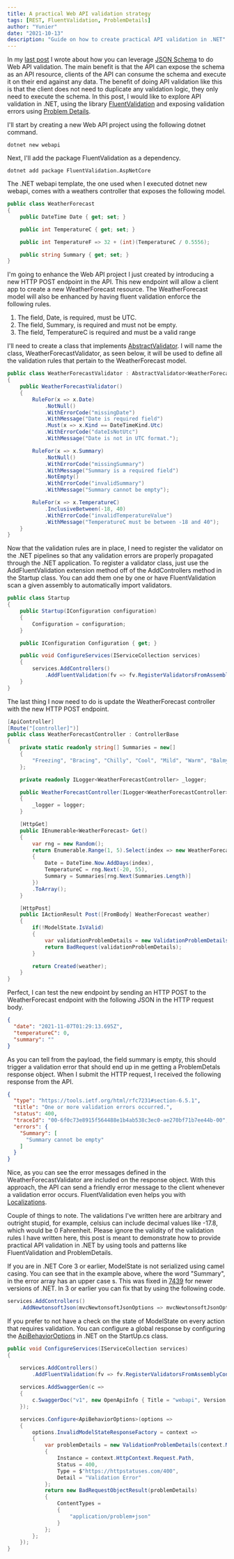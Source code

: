 ```yaml
---
title: A practical Web API validation strategy
tags: [REST, FluentValidation, ProblemDetails]
author: "Yunier"
date: "2021-10-13"
description: "Guide on how to create practical API validation in .NET"
---
```


In my [last post](/post//2021/a-better-web-api-validation-strategy/index/) I wrote about how you can leverage [JSON Schema](https://json-schema.org/) to do Web API validation. The main benefit is that the API can expose the schema as an API resource, clients of the API can consume the schema and execute it on their end against any data. The benefit of doing API validation like this is that the client does not need to duplicate any validation logic, they only need to execute the schema. In this post, I would like to explore API validation in .NET, using the library [FluentValidation](https://fluentvalidation.net/) and exposing validation errors using [Problem Details](https://datatracker.ietf.org/doc/html/rfc7807).

I'll start by creating a new Web API project using the following dotnet command.

```console
dotnet new webapi
```

Next, I'll add the package FluentValidation as a dependency.

```console
dotnet add package FluentValidation.AspNetCore
```

The .NET webapi template, the one used when I executed dotnet new webapi, comes with a weathers controller that exposes the following model.

```c#
public class WeatherForecast
{
    public DateTime Date { get; set; }

    public int TemperatureC { get; set; }

    public int TemperatureF => 32 + (int)(TemperatureC / 0.5556);

    public string Summary { get; set; }
}
```

I'm going to enhance the Web API project I just created by introducing a new HTTP POST endpoint in the API. This new endpoint will allow a client app to create a new WeatherForecast resource. The WeatherForecast model will also be enhanced by having fluent validation enforce the following rules.

1. The field, Date, is required, must be UTC.
2. The field, Summary, is required and must not be empty.
3. The field, TemperatureC is required and must be a valid range

I'll need to create a class that implements [AbstractValidator](https://github.com/FluentValidation/FluentValidation/blob/main/src/FluentValidation/AbstractValidator.cs). I will name the class, WeatherForecastValidator, as seen below, it will be used to define all the validation rules that pertain to the WeatherForecast model.

```c#
public class WeatherForecastValidator : AbstractValidator<WeatherForecast>
{
    public WeatherForecastValidator()
    {
        RuleFor(x => x.Date)
            .NotNull()
            .WithErrorCode("missingDate")
            .WithMessage("Date is required field")
            .Must(x => x.Kind == DateTimeKind.Utc)
            .WithErrorCode("dateIsNotUtc")
            .WithMessage("Date is not in UTC format.");

        RuleFor(x => x.Summary)
            .NotNull()
            .WithErrorCode("missingSummary")
            .WithMessage("Summary is a required field")
            .NotEmpty()
            .WithErrorCode("invalidSummary")
            .WithMessage("Summary cannot be empty");

        RuleFor(x => x.TemperatureC)
            .InclusiveBetween(-18, 40)
            .WithErrorCode("invalidTemperatureValue")
            .WithMessage("TemperatureC must be between -18 and 40");
    }
}
```

Now that the validation rules are in place, I need to register the validator on the .NET pipelines so that any validation errors are properly propagated through the .NET application. To register a validator class, just use the AddFluentValidation extension method off of the AddControllers method in the Startup class. You can add them one by one or have FluentValidation scan a given assembly to automatically import validators.

```c#
public class Startup
{
    public Startup(IConfiguration configuration)
    {
        Configuration = configuration;
    }

    public IConfiguration Configuration { get; }

    public void ConfigureServices(IServiceCollection services)
    {
        services.AddControllers()
            .AddFluentValidation(fv => fv.RegisterValidatorsFromAssemblyContaining<Program>());
    }
}
```

The last thing I now need to do is update the WeatherForecast controller with the new HTTP POST endpoint.

```c#
[ApiController]
[Route("[controller]")]
public class WeatherForecastController : ControllerBase
{
    private static readonly string[] Summaries = new[]
    {
        "Freezing", "Bracing", "Chilly", "Cool", "Mild", "Warm", "Balmy", "Hot", "Sweltering", "Scorching"
    };

    private readonly ILogger<WeatherForecastController> _logger;

    public WeatherForecastController(ILogger<WeatherForecastController> logger)
    {
        _logger = logger;
    }

    [HttpGet]
    public IEnumerable<WeatherForecast> Get()
    {
        var rng = new Random();
        return Enumerable.Range(1, 5).Select(index => new WeatherForecast
        {
            Date = DateTime.Now.AddDays(index),
            TemperatureC = rng.Next(-20, 55),
            Summary = Summaries[rng.Next(Summaries.Length)]
        })
        .ToArray();
    }

    [HttpPost]
    public IActionResult Post([FromBody] WeatherForecast weather)
    {
        if(!ModelState.IsValid)
        {
            var validationProblemDetails = new ValidationProblemDetails(ModelState);
            return BadRequest(validationProblemDetails);
        }

        return Created(weather);
    }
}
```

Perfect, I can test the new endpoint by sending an HTTP POST to the WeatherForecast endpoint with the following JSON in the HTTP request body.

```JSON
{
  "date": "2021-11-07T01:29:13.695Z",
  "temperatureC": 0,
  "summary": ""
}
```

As you can tell from the payload, the field summary is empty, this should trigger a validation error that should end up in me getting a ProblemDetals response object. When I submit the HTTP request, I received the following response from the API.

```JSON
{
  "type": "https://tools.ietf.org/html/rfc7231#section-6.5.1",
  "title": "One or more validation errors occurred.",
  "status": 400,
  "traceId": "00-6f0c73e8915f564488e1b4ab538c3ec0-ae270bf71b7ee44b-00",
  "errors": {
    "Summary": [
      "Summary cannot be empty"
    ]
  }
}
```

Nice, as you can see the error messages defined in the WeatherForecastValidator are included on the response object. With this approach, the API can send a friendly error message to the client whenever a validation error occurs. FluentValidation even helps you with [Localizations](https://docs.fluentvalidation.net/en/latest/localization.html).


Couple of things to note. The validations I've written here are arbitrary and outright stupid, for example, celsius can include decimal values like -17.8, which would be 0 Fahrenheit. Please ignore the validity of the validation rules I have written here, this post is meant to demonstrate how to provide practical API validation in .NET by using tools and patterns like FluentValidation and ProblemDetails.

If you are in .NET Core 3 or earlier, ModelState is not serialized using camel casing. You can see that in the example above, where the word "Summary", in the error array has an upper case s. This was fixed in [7439](https://github.com/dotnet/aspnetcore/issues/7439) for newer versions of .NET. In 3 or earlier you can fix that by using the following code.

```c#
services.AddControllers()
    .AddNewtonsoftJson(mvcNewtonsoftJsonOptions => mvcNewtonsoftJsonOptions.UseCamelCasing(processDictionaryKeys: true));
```

If you prefer to not have a check on the state of ModelState on every action that requires validation. You can configure a global response by configuring the [ApiBehaviorOptions](https://docs.microsoft.com/en-us/dotnet/api/microsoft.aspnetcore.mvc.apibehavioroptions?view=aspnetcore-6.0) in .NET on the StartUp.cs class.

```c#
public void ConfigureServices(IServiceCollection services)
{

    services.AddControllers()
        .AddFluentValidation(fv => fv.RegisterValidatorsFromAssemblyContaining<Program>());
    
    services.AddSwaggerGen(c =>
    {
        c.SwaggerDoc("v1", new OpenApiInfo { Title = "webapi", Version = "v1" });
    });

    services.Configure<ApiBehaviorOptions>(options =>
    {
        options.InvalidModelStateResponseFactory = context =>
        {
            var problemDetails = new ValidationProblemDetails(context.ModelState)
            {
                Instance = context.HttpContext.Request.Path,
                Status = 400,
                Type = $"https://httpstatuses.com/400",
                Detail = "Validation Error"
            };
            return new BadRequestObjectResult(problemDetails)
            {
                ContentTypes =
                {
                    "application/problem+json"
                }
            };
        };
    });
}
```